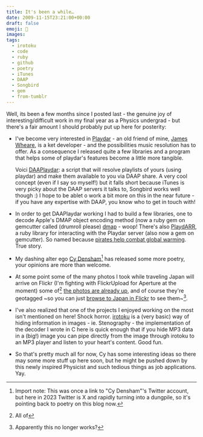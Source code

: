 ```yaml
---
title: It's been a while…
date: 2009-11-15T23:21:00+00:00
draft: false
emoji: 📆
images:
tags:
  - irotoku
  - code
  - ruby
  - github
  - poetry
  - iTunes
  - DAAP
  - Songbird
  - gem
  - from-tumblr
---
```


Well, its been a few months since I posted last - the genuine joy of interesting/difficult work in my final year as a Physics undergrad - but there's a fair amount I should probably put up here for posterity:

- I've become very interested in [Playdar](https://playdar.org) - an old friend of mine, [James Wheare](http://james.wheare.org/), is a ket developer - and the possibilities music resolution has to offer. As a consequence I released quite a few libraries and a program that helps some of playdar's features become a little more tangible.

  Voici [DAAPlaydar](https://github.com/jphastings/DAAPlaydar): a script that will resolve playlists of yours (using playdar) and make them available to you via DAAP share. A very cool concept (even if I say so myself!) but it falls short because iTunes is very picky about the DAAP servers it talks to, Songbird works well though :) I hope to be ablet o work a bit more on this in the near future - if you have any expertise with DAAP, you know who to get in touch with!

- In order to get DAAPlaydar working I had to build a few libraries, one to decode Apple's DMAP object encoding method (now a ruby gem on gemcutter called (drumroll please) [dmap](https://github.com/jphastings/dmap) - woop! There's also [PlaydARR](https://github.com/jphastings/PlaydARR), a ruby library for interacting with the Playdar server (also now a gem on gemcutter). So named because [pirates help combat global warming](https://en.wikipedia.org/wiki/Flying_Spaghetti_Monster#Pirates_and_global_warming). True story.
- My dashing alter ego [Cy Densham](https://www.byjp.me/poetry)[^1] has released some more poetry, your opinions are more than welcome.
- At some point some of the many photos I took while traveling Japan will arrive on Flickr (I'm fighting with FlickrUpload for Aperture at the moment) some of[^2] [the photos are already up](https://www.flickr.com/photos/jphastings/albums/72157622516311575), and of course they're geotagged ~so you can just [browse to Japan in Flickr](https://www.flickr.com/photos/jphastings/map?&fLat=35.5322&fLon=136.2963&zl=12&order_by=recent) to see them~[^3].
- I've also realized that one of the projects I enjoyed working on the most isn't mentioned on here! Shock horror. [irotoku](https://github.com/jphastings/irotoku) is a (very basic) way of hiding information in images - ie. Stenography - the implementation of the decoder I wrote in C here is quick enough that if you hide MP3 data in a (big!) image you can pipe directly from the image through irotoku to an MP3 player and listen to your heart's content. Good fun.
- So that's pretty much all for now, Cy has some interesting ideas so there may some more stuff up here soon, but he might be pushed down by this newly inspired Physicist and such tedious things as job applications. Yay.

[^1]: Import note: This was once a link to "Cy Densham"'s Twitter account, but here in 2023 Twitter is X and rapidly turning into a dungpile, so it's pointing back to poetry on this blog now.
[^2]: All of
[^3]: Apparently this no longer works?
